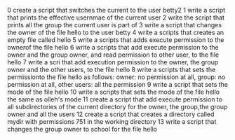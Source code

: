 0 create a script that switches the current to the user betty2 
1 write a script that prints the effective usernmae of the current user
2 write the script that prints all the group the current user is part of 
3 write a script that changes the owner of the file hello to the user betty
4 write a scripts that creates an empty file called hello
5 write a scripts that adds execute permission to the ownerof the file hello
6 write a scripts that add execute permission to the owner and the group owner, and read permission to other user, to the file hello
7 write a scri that add execution permission to the owner, the group owner and the other users, to the file hello
8 write a scripts that sets the permissionto the file hello as follows: owner: no permission at all, group: no permission at all, other users: all the permission
9 write a script that sets the mode of the file hello 
10 write a scripts that sets the mode of the file hello the same as olleh's mode
11 create a script that add execute permission to all subdirectories of the current directory for the owner, the group,the group owner and all the users
12 create a script that creates a directory called mydir with permissions 751 in the working directory
13 write a script that changes the group owner to school for the file hello
